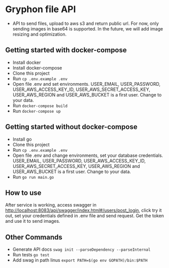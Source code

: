 # Gryphon file API
- API to send files, upload to aws s3 and return public url. For now, only sending images in base64 is supported. In the future, we will add image resizing and optimization.

## Getting started with docker-compose
- Install docker
- Install docker-compose
- Clone this project
- Run `cp .env.example .env`
- Open file .env and set environments. USER_EMAIL, USER_PASSWORD, USER_AWS_ACCESS_KEY_ID, USER_AWS_SECRET_ACCESS_KEY, USER_AWS_REGION and USER_AWS_BUCKET is a first user. Change to your data.
- Run `docker-compose build`
- Run `docker-compose up`

## Getting started without docker-compose
- Install go
- Clone this project
- Run `cp .env.example .env`
- Open file .env and change environments, set your database credentials. USER_EMAIL, USER_PASSWORD, USER_AWS_ACCESS_KEY_ID, USER_AWS_SECRET_ACCESS_KEY, USER_AWS_REGION and USER_AWS_BUCKET is a first user. Change to your data.
- Run `go run main.go`


## How to use
After service is working, access swagger in [http://localhost:8083/api/swagger/index.html#/users/post_login](http://localhost:8083/api/swagger/index.html#/users/post_login), click try it out, set your credentials defined in .env file and send request. Get the token and use it to send images.

## Other Commands
- Generate API docs `swag init --parseDependency --parseInternal`
- Run tests `go test`
- Add swag in path linus `export PATH=$(go env GOPATH)/bin:$PATH`
